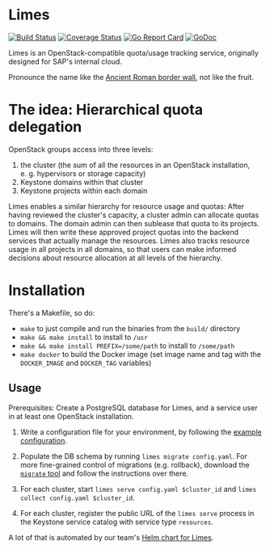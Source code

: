 # Limes

[![Build Status](https://travis-ci.org/sapcc/limes.svg?branch=master)](https://travis-ci.org/sapcc/limes)
[![Coverage Status](https://coveralls.io/repos/github/sapcc/limes/badge.svg?branch=master)](https://coveralls.io/github/sapcc/limes?branch=master)
[![Go Report Card](https://goreportcard.com/badge/github.com/sapcc/limes)](https://goreportcard.com/report/github.com/sapcc/limes)
[![GoDoc](https://godoc.org/github.com/sapcc/limes?status.svg)](https://godoc.org/github.com/sapcc/limes)

Limes is an OpenStack-compatible quota/usage tracking service, originally designed for SAP's internal cloud.

Pronounce the name like the [Ancient Roman border wall][wp-limes], not like the fruit.

# The idea: Hierarchical quota delegation

OpenStack groups access into three levels:

1. the cluster (the sum of all the resources in an OpenStack installation, e.&nbsp;g.&nbsp;hypervisors or storage capacity)
2. Keystone domains within that cluster
3. Keystone projects within each domain

Limes enables a similar hierarchy for resource usage and quotas: After having reviewed the cluster's capacity, a cluster
admin can allocate quotas to domains. The domain admin can then sublease that quota to its projects. Limes will then
write these approved project quotas into the backend services that actually manage the resources. Limes also tracks
resource usage in all projects in all domains, so that users can make informed decisions about resource allocation at
all levels of the hierarchy.

# Installation

There's a Makefile, so do:

* `make` to just compile and run the binaries from the `build/` directory
* `make && make install` to install to `/usr`
* `make && make install PREFIX=/some/path` to install to `/some/path`
* `make docker` to build the Docker image (set image name and tag with the `DOCKER_IMAGE` and `DOCKER_TAG` variables)

## Usage

Prerequisites: Create a PostgreSQL database for Limes, and a service user in at least one OpenStack installation.

1. Write a configuration file for your environment, by following the [example configuration][ex-conf].

2. Populate the DB schema by running `limes migrate config.yaml`. For more fine-grained control of migrations (e.g.
   rollback), download the [`migrate` tool][migrate] and follow the instructions over there.

3. For each cluster, start `limes serve config.yaml $cluster_id` and `limes collect config.yaml $cluster_id`.

4. For each cluster, register the public URL of the `limes serve` process in the Keystone service catalog with service type `resources`.

A lot of that is automated by our team's [Helm chart for Limes][chart].

[wp-limes]: https://en.wikipedia.org/wiki/Limes
[ex-conf]:  ./docs/example-config.yaml
[migrate]:  https://github.com/mattes/migrate
[chart]:    https://github.com/sapcc/helm-charts/tree/master/openstack/limes
